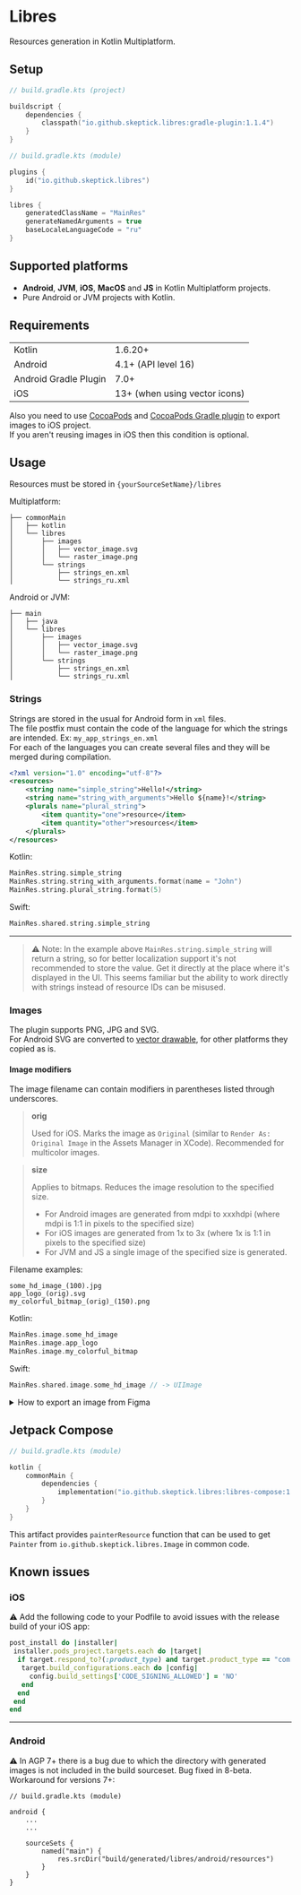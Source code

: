 # Libres

Resources generation in Kotlin Multiplatform.

## Setup

```kotlin
// build.gradle.kts (project)

buildscript {
    dependencies {
        classpath("io.github.skeptick.libres:gradle-plugin:1.1.4")
    }
}
```

```kotlin
// build.gradle.kts (module)

plugins {
    id("io.github.skeptick.libres")
}

libres {
    generatedClassName = "MainRes"
    generateNamedArguments = true
    baseLocaleLanguageCode = "ru"
}
```

## Supported platforms

- **Android**, **JVM**, **iOS**, **MacOS** and **JS** in Kotlin Multiplatform projects.  
- Pure Android or JVM projects with Kotlin.


## Requirements

|                       |                               |
|-----------------------|-------------------------------|
| Kotlin                | 1.6.20+                       |
| Android               | 4.1+ (API level 16)           |
| Android Gradle Plugin | 7.0+                          |
| iOS                   | 13+ (when using vector icons) |

Also you need to use [CocoaPods](https://cocoapods.org/) and 
[CocoaPods Gradle plugin](https://kotlinlang.org/docs/native-cocoapods-dsl-reference.html) 
to export images to iOS project.  
If you aren't reusing images in iOS then this condition is optional.

## Usage

Resources must be stored in `{yourSourceSetName}/libres`

Multiplatform:
```
├── commonMain
│   ├── kotlin
│   └── libres
│       ├── images
│       │   ├── vector_image.svg
│       │   └── raster_image.png
│       └── strings
│           ├── strings_en.xml
│           └── strings_ru.xml
```

Android or JVM:
```
├── main
│   ├── java
│   └── libres
│       ├── images
│       │   ├── vector_image.svg
│       │   └── raster_image.png
│       └── strings
│           ├── strings_en.xml
│           └── strings_ru.xml
```

### Strings
Strings are stored in the usual for Android form in `xml` files.  
The file postfix must contain the code of the language for which the strings are intended. Ex: `my_app_strings_en.xml`  
For each of the languages you can create several files and they will be merged during compilation.
```xml
<?xml version="1.0" encoding="utf-8"?>
<resources>
    <string name="simple_string">Hello!</string>
    <string name="string_with_arguments">Hello ${name}!</string>
    <plurals name="plural_string">
        <item quantity="one">resource</item>
        <item quantity="other">resources</item>
    </plurals>
</resources>
```

Kotlin:
```kotlin
MainRes.string.simple_string
MainRes.string.string_with_arguments.format(name = "John")
MainRes.string.plural_string.format(5)
```
Swift:
```swift
MainRes.shared.string.simple_string
```
***
> ⚠️ Note: In the example above `MainRes.string.simple_string` will return a string, 
> so for better localization support it's not recommended to store the value. 
> Get it directly at the place where it's displayed in the UI. 
> This seems familiar but the ability to work directly with strings instead of resource IDs can be misused.

### Images

The plugin supports PNG, JPG and SVG.  
For Android SVG are converted to 
[vector drawable](https://developer.android.com/develop/ui/views/graphics/vector-drawable-resources), 
for other platforms they copied as is.

#### Image modifiers
The image filename can contain modifiers in parentheses listed through underscores.

> **orig**
> 
> Used for iOS. Marks the image as `Original` (similar to `Render As: Original Image` in the Assets Manager in XCode). 
Recommended for multicolor images.

> **size**
> 
> Applies to bitmaps. Reduces the image resolution to the specified size.
> - For Android images are generated from mdpi to xxxhdpi (where mdpi is 1:1 in pixels to the specified size)
> - For iOS images are generated from 1x to 3x (where 1x is 1:1 in pixels to the specified size)
> - For JVM and JS a single image of the specified size is generated.

Filename examples:
```
some_hd_image_(100).jpg
app_logo_(orig).svg
my_colorful_bitmap_(orig)_(150).png
```
Kotlin:
```kotlin
MainRes.image.some_hd_image
MainRes.image.app_logo
MainRes.image.my_colorful_bitmap
```
Swift:
```swift
MainRes.shared.image.some_hd_image // -> UIImage
```

<details>
  <summary>How to export an image from Figma</summary>

To obtain bundle of png images with different resolutions (e.g. mdpi - xxxhdpi on Android) do the following steps
1. Export image from Figma with x4 scale (it matches to the biggest used size (xxxhdpi on Android))
2. Put it to libres/images package
3. Remember the biggest side value of image represented in Figma
4. Rename image with the value of the biggest side: from **pic.png** to **pic_(orig)_({side_value})** or **pic_({side_value})**

Sample:
Image size in Figma is **240x89**. Final image name is **pic_(orig)_(240).png**
</details>

## Jetpack Compose

```kotlin
// build.gradle.kts (module)

kotlin {
    commonMain {
        dependencies {
            implementation("io.github.skeptick.libres:libres-compose:1.1.4")
        }
    }
}
```

This artifact provides `painterResource` function that can be used
to get `Painter` from `io.github.skeptick.libres.Image` in common code.

## Known issues

### iOS
⚠️ Add the following code to your Podfile to avoid issues with the release build of your iOS app:
```ruby
post_install do |installer|
 installer.pods_project.targets.each do |target|
  if target.respond_to?(:product_type) and target.product_type == "com.apple.product-type.bundle"
   target.build_configurations.each do |config|
     config.build_settings['CODE_SIGNING_ALLOWED'] = 'NO'
   end
  end
 end
end
```
***

### Android
⚠️ In AGP 7+ there is a bug due to which the directory with generated images
is not included in the build sourceset. Bug fixed in 8-beta.  
Workaround for versions 7+:
```
// build.gradle.kts (module)

android {
    ...
    ...
    
    sourceSets {
        named("main") {
            res.srcDir("build/generated/libres/android/resources")
        }
    }
}
```